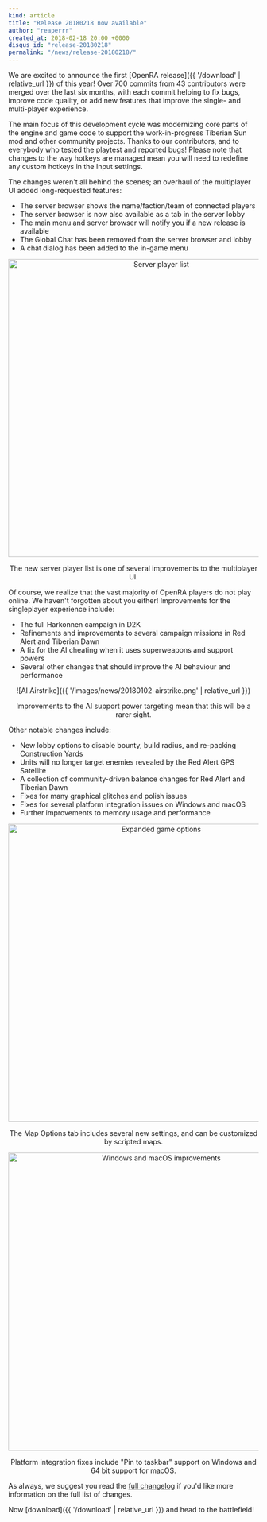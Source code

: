 ```yaml
---
kind: article
title: "Release 20180218 now available"
author: "reaperrr"
created_at: 2018-02-18 20:00 +0000
disqus_id: "release-20180218"
permalink: "/news/release-20180218/"
---
```


We are excited to announce the first [OpenRA release]({{ '/download' | relative_url }}) of this year!
Over 700 commits from 43 contributors were merged over the last six months, with each commit helping to fix bugs, improve code quality, or add new features that improve the single- and multi-player experience.

The main focus of this development cycle was modernizing core parts of the engine and game code to support the work-in-progress Tiberian Sun mod and other community projects. Thanks to our contributors, and to everybody who tested the playtest and reported bugs! Please note that changes to the way hotkeys are managed mean you will need to redefine any custom hotkeys in the Input settings.

The changes weren't all behind the scenes; an overhaul of the multiplayer UI added long-requested features:

 * The server browser shows the name/faction/team of connected players
 * The server browser is now also available as a tab in the server lobby
 * The main menu and server browser will notify you if a new release is available
 * The Global Chat has been removed from the server browser and lobby
 * A chat dialog has been added to the in-game menu

<div style="text-align:center" markdown="1">
<img src="{{ '/images/news/20180102-serverplayers.png' | relative_url }}" width="600" alt="Server player list">

The new server player list is one of several improvements to the multiplayer UI.
</div>

Of course, we realize that the vast majority of OpenRA players do not play online. We haven't forgotten about you either!
Improvements for the singleplayer experience include:

 * The full Harkonnen campaign in D2K
 * Refinements and improvements to several campaign missions in Red Alert and Tiberian Dawn
 * A fix for the AI cheating when it uses superweapons and support powers
 * Several other changes that should improve the AI behaviour and performance

<div style="text-align:center" markdown="1">
![AI Airstrike]({{ '/images/news/20180102-airstrike.png' | relative_url }})

Improvements to the AI support power targeting mean that this will be a rarer sight.
 </div>

Other notable changes include:

* New lobby options to disable bounty, build radius, and re-packing Construction Yards
* Units will no longer target enemies revealed by the Red Alert GPS Satellite
* A collection of community-driven balance changes for Red Alert and Tiberian Dawn
* Fixes for many graphical glitches and polish issues
* Fixes for several platform integration issues on Windows and macOS
* Further improvements to memory usage and performance

<div style="text-align:center" markdown="1">
<img src="{{ '/images/news/20180102-mapoptions.png' | relative_url }}" width="600" alt="Expanded game options">

The Map Options tab includes several new settings, and can be customized by scripted maps.
</div>

<div style="text-align:center" markdown="1">
<img src="{{ '/images/news/20180102-winmacos.png' | relative_url }}" width="600" alt="Windows and macOS improvements">

Platform integration fixes include "Pin to taskbar" support on Windows and 64 bit support for macOS.
</div>

As always, we suggest you read the [full changelog](https://github.com/OpenRA/OpenRA/wiki/Changelog/1277bf3eb2b17e29fe9f2f6fd658c90771d7edbe) if you'd like more information on the full list of changes.

Now [download]({{ '/download' | relative_url }}) and head to the battlefield!
